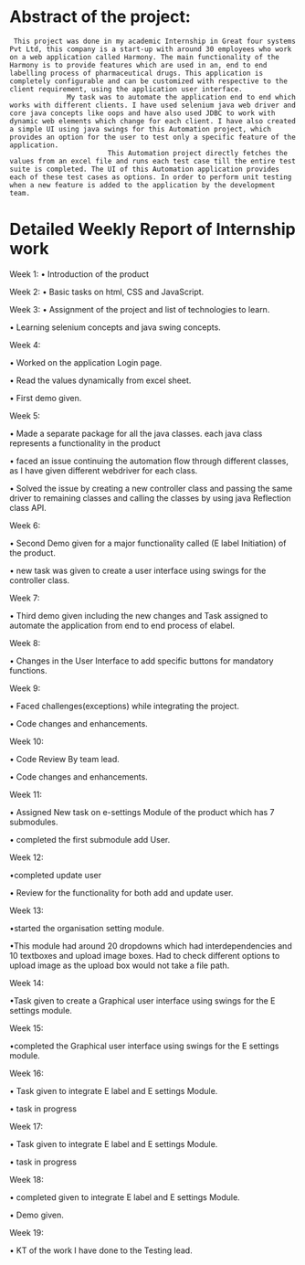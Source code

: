 # Abstract of the project:
     This project was done in my academic Internship in Great four systems Pvt Ltd, this company is a start-up with around 30 employees who work on a web application called Harmony. The main functionality of the Harmony is to provide features which are used in an, end to end labelling process of pharmaceutical drugs. This application is completely configurable and can be customized with respective to the client requirement, using the application user interface.
                  My task was to automate the application end to end which works with different clients. I have used selenium java web driver and core java concepts like oops and have also used JDBC to work with dynamic web elements which change for each client. I have also created a simple UI using java swings for this Automation project, which provides an option for the user to test only a specific feature of the application. 
                            This Automation project directly fetches the values from an excel file and runs each test case till the entire test suite is completed. The UI of this Automation application provides each of these test cases as options. In order to perform unit testing when a new feature is added to the application by the development team.
     


# Detailed Weekly Report of Internship work



Week 1:
• Introduction of the product 


Week 2:
• Basic tasks on html, CSS and JavaScript.


Week 3:
• Assignment of the project and list of technologies to learn.

• Learning selenium concepts and java swing concepts.


Week 4:

• Worked on the application Login page.

• Read the values dynamically from excel sheet. 

• First demo given.


Week 5:

• Made a separate package for all the java classes. each java class represents a functionality in the product

• faced an issue continuing the automation flow through different classes, as I have given different webdriver for each class.

• Solved the issue by creating a new controller class and passing the same driver to remaining classes and calling the classes by using java Reflection class API.


Week 6:

• Second Demo given for a major functionality called (E label Initiation) of the product.

• new task was given to create a user interface using swings for the controller class.


Week 7:

• Third demo given including the new changes and Task assigned to automate the application from end to end process of elabel.


Week 8:

• Changes in the User Interface to add specific buttons for mandatory functions.


Week 9:

• Faced challenges(exceptions) while integrating the project. 

• Code changes and enhancements.

Week 10:

• Code Review By team lead.                                                       

• Code changes and enhancements.


Week 11:

• Assigned New task on e-settings Module of the product which has 7 submodules.

• completed the first submodule add User.


Week 12:

•completed update user 

• Review for the functionality for both add and update user.


Week 13:

•started the organisation setting module.

•This module had around 20 dropdowns which had interdependencies and 10 textboxes and upload image boxes. Had to check different options to upload image as the upload box would not take a file path.


Week 14:

•Task given to create a Graphical user interface using swings for the E settings module. 


Week 15:

•completed the Graphical user interface using swings for the E settings module. 


Week 16:

• Task given to integrate E label and E settings Module.

• task in progress


Week 17:

• Task given to integrate E label and E settings Module.

• task in progress


Week 18:

• completed given to integrate E label and E settings Module.

• Demo given.


Week 19:

• KT of the work I have done to the Testing lead.
